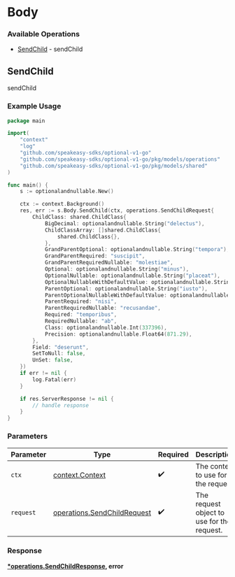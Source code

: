 # Body

### Available Operations

* [SendChild](#sendchild) - sendChild

## SendChild

sendChild

### Example Usage

```go
package main

import(
	"context"
	"log"
	"github.com/speakeasy-sdks/optional-v1-go"
	"github.com/speakeasy-sdks/optional-v1-go/pkg/models/operations"
	"github.com/speakeasy-sdks/optional-v1-go/pkg/models/shared"
)

func main() {
    s := optionalandnullable.New()

    ctx := context.Background()
    res, err := s.Body.SendChild(ctx, operations.SendChildRequest{
        ChildClass: shared.ChildClass{
            BigDecimal: optionalandnullable.String("delectus"),
            ChildClassArray: []shared.ChildClass{
                shared.ChildClass{},
            },
            GrandParentOptional: optionalandnullable.String("tempora"),
            GrandParentRequired: "suscipit",
            GrandParentRequiredNullable: "molestiae",
            Optional: optionalandnullable.String("minus"),
            OptionalNullable: optionalandnullable.String("placeat"),
            OptionalNullableWithDefaultValue: optionalandnullable.String("voluptatum"),
            ParentOptional: optionalandnullable.String("iusto"),
            ParentOptionalNullableWithDefaultValue: optionalandnullable.String("excepturi"),
            ParentRequired: "nisi",
            ParentRequiredNullable: "recusandae",
            Required: "temporibus",
            RequiredNullable: "ab",
            Class: optionalandnullable.Int(337396),
            Precision: optionalandnullable.Float64(871.29),
        },
        Field: "deserunt",
        SetToNull: false,
        UnSet: false,
    })
    if err != nil {
        log.Fatal(err)
    }

    if res.ServerResponse != nil {
        // handle response
    }
}
```

### Parameters

| Parameter                                                                  | Type                                                                       | Required                                                                   | Description                                                                |
| -------------------------------------------------------------------------- | -------------------------------------------------------------------------- | -------------------------------------------------------------------------- | -------------------------------------------------------------------------- |
| `ctx`                                                                      | [context.Context](https://pkg.go.dev/context#Context)                      | :heavy_check_mark:                                                         | The context to use for the request.                                        |
| `request`                                                                  | [operations.SendChildRequest](../../models/operations/sendchildrequest.md) | :heavy_check_mark:                                                         | The request object to use for the request.                                 |


### Response

**[*operations.SendChildResponse](../../models/operations/sendchildresponse.md), error**

